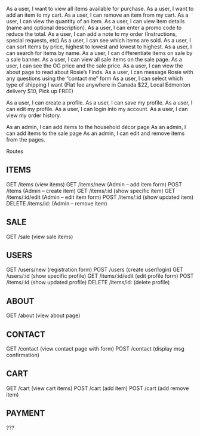 As a user, I want to view all items available for purchase.
As a user, I want to add an item to my cart.
As a user, I can remove an item from my cart.
As a user, I can view the quantity of an item.
As a user, I can view item details (name and optional description).
As a user, I can enter a promo code to reduce the total.
As a user, I can add a note to my order (Instructions, special requests, etc)
As a user, I can see which items are sold.
As a user, I can sort items by price, highest to lowest and lowest to highest.
As a user, I can search for items by name.
As a user, I can differentiate items on sale by a sale banner.
As a user, I can view all sale items on the sale page.
As a user, I can see the OG price and the sale price.
As a user, I can view the about page to read about Rosie’s Finds.
As a user, I can message Rosie with any questions using the “contact me” form
As a user, I can select which type of shipping I want (Flat fee anywhere in Canada $22, Local Edmonton delivery $10, Pick up FREE)

As a user, I can create a profile.
As a user, I can save my profile.
As a user, I can edit my profile.
As a user, I can login into my account.
As a user, I can view my order history.

As an admin, I can add items to the household décor page
As an admin, I can add items to the sale page
As an admin, I can edit and remove items from the pages.


Routes

## ITEMS

GET /items (view items)
GET /items/new (Admin – add item form)
POST /items (Admin – create item)
GET /items/:id (show specific item)
GET /items/:id/edit (Admin – edit item form)
POST /items/:id (show updated item)
DELETE /items/id: (Admin – remove item)

## SALE

GET /sale (view sale items)

## USERS

GET /users/new (registration form)
POST /users (create user/login)
GET /users/:id (show specific profile)
GET /items/:id/edit (edit profile form)
POST /items/:id (show updated profile)
DELETE /items/id: (delete profile)

## ABOUT

GET /about (view about page)

## CONTACT

GET /contact (view contact page with form)
POST /contact (display msg confirmation)

## CART

GET /cart (view cart items)
POST /cart (add item)
POST /cart (add remove item)

## PAYMENT
???

